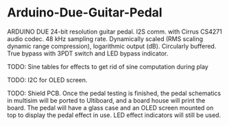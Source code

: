 # Arduino-Due-Guitar-Pedal

ARDUINO DUE 24-bit resolution guitar pedal.
I2S comm. with Cirrus CS4271 audio codec. 
48 kHz sampling rate.
Dynamically scaled (RMS scaling dynamic range compression), logarithmic output (dB).
Circularly buffered.
True bypass with 3PDT switch and LED bypass indicator.

TODO: Sine tables for effects to get rid of sine computation during play

TODO: I2C for OLED screen.

TODO: Shield PCB.  Once the pedal testing is finished, the pedal schematics in multisim will be ported to Ultiboard, and a board house will print the board.  The pedal will have a glass case and an OLED screen mounted on top to display the pedal effect in use.  LED effect indicators will still be used.
